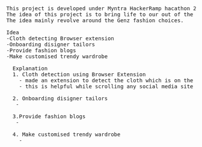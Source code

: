 <pre>
This project is developed under Myntra HackerRamp hacathon 2024.
The idea of this project is to bring life to our out of the box idea.
The idea mainly revolve around the Genz fashion choices.

Idea 
-Cloth detecting Browser extension
-Onboarding disigner tailors
-Provide fashion blogs
-Make customised trendy wardrobe

  Explanation
  1. Cloth detection using Browser Extension
    - made an extension to detect the cloth which is on the active tab and provide an alert/notification to the user.
    - this is helpful while scrolling any social media site like instagram or pinterest to detect what we like and tell us it's availiability.
  
  2. Onboarding disigner tailors
   - 

  3.Provide fashion blogs
   -

  4. Make customised trendy wardrobe
    - 

</pre>
